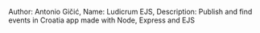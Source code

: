Author: Antonio Gičić,
Name: Ludicrum EJS,
Description: Publish and find events in Croatia app made with Node, Express and EJS
